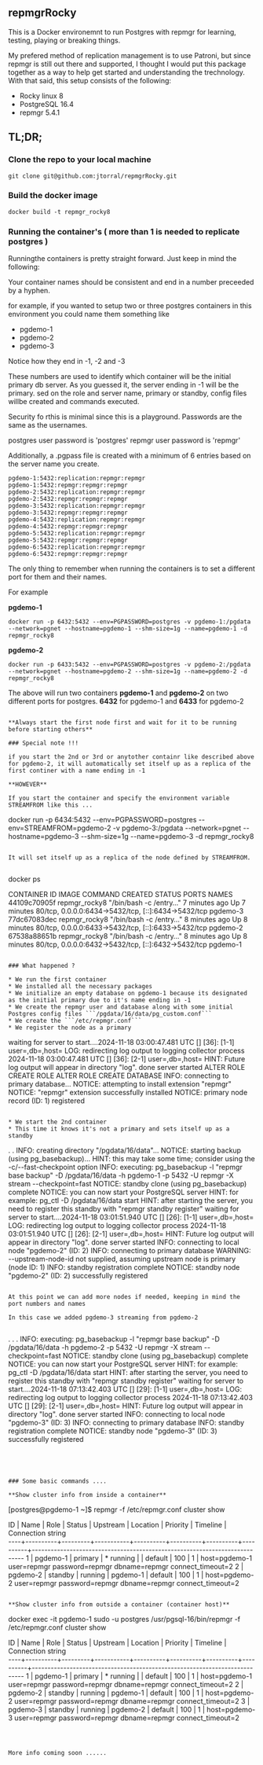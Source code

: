 ## repmgrRocky

This is a Docker environemnt to run Postgres with repmgr for learning, testing, playing or breaking things.

My prefered method of replication management is to use Patroni, but since repmgr is still out there and supported, I thought I would put this package together
as a way to help get started and understanding the trechnology. With that said, this setup consists of the following:

* Rocky linux 8
* PostgreSQL 16.4
* repmgr 5.4.1

## TL;DR;

### Clone the repo to your local machine

```git clone git@github.com:jtorral/repmgrRocky.git```


### Build the docker image

```docker build -t repmgr_rocky8```


### Running the container's ( more than 1 is needed to replicate postgres )

Runningthe containers is pretty straight forward. Just keep in mind the following:

Your container names should be consistent and end in a number preceeded by a hyphen.

for example, if you wanted to setup two or three postgres containers in this environment you could name them something like

* pgdemo-1
* pgdemo-2
* pgdemo-3

Notice how they end in -1, -2 and -3

These numbers are used to identify which container will be the initial primary db server. As you guessed it, the server ending in -1 will be the primary.
sed on the role and server name, primary or standby, config files willbe created and commands executed.

Security fo rthis is minimal since this is a playground. Passwords are the same as the usernames.

postgres user password is 'postgres'
repmgr user password is 'repmgr'

Additionally, a .pgpass file is created with a minimum of 6 entries based on the server name you create.

```
pgdemo-1:5432:replication:repmgr:repmgr
pgdemo-1:5432:repmgr:repmgr:repmgr
pgdemo-2:5432:replication:repmgr:repmgr
pgdemo-2:5432:repmgr:repmgr:repmgr
pgdemo-3:5432:replication:repmgr:repmgr
pgdemo-3:5432:repmgr:repmgr:repmgr
pgdemo-4:5432:replication:repmgr:repmgr
pgdemo-4:5432:repmgr:repmgr:repmgr
pgdemo-5:5432:replication:repmgr:repmgr
pgdemo-5:5432:repmgr:repmgr:repmgr
pgdemo-6:5432:replication:repmgr:repmgr
pgdemo-6:5432:repmgr:repmgr:repmgr
```

The only thing to remember when running the containers is to set a different port for them and their names.

For example

**pgdemo-1**

```
docker run -p 6432:5432 --env=PGPASSWORD=postgres -v pgdemo-1:/pgdata --network=pgnet --hostname=pgdemo-1 --shm-size=1g --name=pgdemo-1 -d repmgr_rocky8
```

**pgdemo-2**

```
docker run -p 6433:5432 --env=PGPASSWORD=postgres -v pgdemo-2:/pgdata --network=pgnet --hostname=pgdemo-2 --shm-size=1g --name=pgdemo-2 -d repmgr_rocky8
```

The above will run two containers **pgdemo-1** and **pgdemo-2** on two different ports for postgres. **6432** for pgdemo-1 and **6433** for pgdemo-2

```

**Always start the first node first and wait for it to be running before starting others**

### Special note !!!

if you start the 2nd or 3rd or anytother containr like described above for pgdemo-2, it will automatically set itself up as a replica of the first continer with a name ending in -1

**HOWEVER**

If you start the container and specify the environment variable STREAMFROM like this ...

```
docker run -p 6434:5432 --env=PGPASSWORD=postgres --env=STREAMFROM=pgdemo-2 -v pgdemo-3:/pgdata --network=pgnet --hostname=pgdemo-3 --shm-size=1g --name=pgdemo-3 -d repmgr_rocky8
```

It will set itself up as a replica of the node defined by STREAMFROM.


```
docker ps

CONTAINER ID   IMAGE           COMMAND                  CREATED         STATUS         PORTS                                                                                  NAMES
44109c70905f   repmgr_rocky8   "/bin/bash -c /entry…"   7 minutes ago   Up 7 minutes   80/tcp, 0.0.0.0:6434->5432/tcp, [::]:6434->5432/tcp                                    pgdemo-3
77dc67083dec   repmgr_rocky8   "/bin/bash -c /entry…"   8 minutes ago   Up 8 minutes   80/tcp, 0.0.0.0:6433->5432/tcp, [::]:6433->5432/tcp                                    pgdemo-2
67538a88651b   repmgr_rocky8   "/bin/bash -c /entry…"   8 minutes ago   Up 8 minutes   80/tcp, 0.0.0.0:6432->5432/tcp, [::]:6432->5432/tcp                                    pgdemo-1

```

### What happened ?

* We run the first container
* We installed all the necessary packages
* We initialize an empty database on pgdemo-1 because its designated as the initial primary due to it's name ending in -1
* We create the repmgr user and database along with some initial Postgres config files ```/pgdata/16/data/pg_custom.conf```
* We create the ```/etc/repmgr.conf``` 
* We register the node as a primary

```
waiting for server to start....2024-11-18 03:00:47.481 UTC [] [36]: [1-1] user=,db=,host= LOG:  redirecting log output to logging collector process
2024-11-18 03:00:47.481 UTC [] [36]: [2-1] user=,db=,host= HINT:  Future log output will appear in directory "log".
 done
server started
ALTER ROLE
CREATE ROLE
ALTER ROLE
CREATE DATABASE
INFO: connecting to primary database...
NOTICE: attempting to install extension "repmgr"
NOTICE: "repmgr" extension successfully installed
NOTICE: primary node record (ID: 1) registered
```

* We start the 2nd container
* This time it knows it's not a primary and sets itself up as a standby

```
.
.
INFO: creating directory "/pgdata/16/data"...
NOTICE: starting backup (using pg_basebackup)...
HINT: this may take some time; consider using the -c/--fast-checkpoint option
INFO: executing:
  pg_basebackup -l "repmgr base backup"  -D /pgdata/16/data -h pgdemo-1 -p 5432 -U repmgr -X stream --checkpoint=fast
NOTICE: standby clone (using pg_basebackup) complete
NOTICE: you can now start your PostgreSQL server
HINT: for example: pg_ctl -D /pgdata/16/data start
HINT: after starting the server, you need to register this standby with "repmgr standby register"
waiting for server to start....2024-11-18 03:01:51.940 UTC [] [26]: [1-1] user=,db=,host= LOG:  redirecting log output to logging collector process
2024-11-18 03:01:51.940 UTC [] [26]: [2-1] user=,db=,host= HINT:  Future log output will appear in directory "log".
 done
server started
INFO: connecting to local node "pgdemo-2" (ID: 2)
INFO: connecting to primary database
WARNING: --upstream-node-id not supplied, assuming upstream node is primary (node ID: 1)
INFO: standby registration complete
NOTICE: standby node "pgdemo-2" (ID: 2) successfully registered
```

At this point we can add more nodes if needed, keeping in mind the port numbers and names

In this case we added pgdemo-3 streaming from pgdemo-2


```
.
.
.
INFO: executing:
  pg_basebackup -l "repmgr base backup"  -D /pgdata/16/data -h pgdemo-2 -p 5432 -U repmgr -X stream --checkpoint=fast
NOTICE: standby clone (using pg_basebackup) complete
NOTICE: you can now start your PostgreSQL server
HINT: for example: pg_ctl -D /pgdata/16/data start
HINT: after starting the server, you need to register this standby with "repmgr standby register"
waiting for server to start....2024-11-18 07:13:42.403 UTC [] [29]: [1-1] user=,db=,host= LOG:  redirecting log output to logging collector process
2024-11-18 07:13:42.403 UTC [] [29]: [2-1] user=,db=,host= HINT:  Future log output will appear in directory "log".
 done
server started
INFO: connecting to local node "pgdemo-3" (ID: 3)
INFO: connecting to primary database
INFO: standby registration complete
NOTICE: standby node "pgdemo-3" (ID: 3) successfully registered
```




### Some basic commands ....

**Show cluster info from inside a container**

```
[postgres@pgdemo-1 ~]$ repmgr -f /etc/repmgr.conf cluster show

 ID | Name     | Role    | Status    | Upstream | Location | Priority | Timeline | Connection string                                                        
----+----------+---------+-----------+----------+----------+----------+----------+---------------------------------------------------------------------------
 1  | pgdemo-1 | primary | * running |          | default  | 100      | 1        | host=pgdemo-1 user=repmgr password=repmgr dbname=repmgr connect_timeout=2
 2  | pgdemo-2 | standby |   running | pgdemo-1 | default  | 100      | 1        | host=pgdemo-2 user=repmgr password=repmgr dbname=repmgr connect_timeout=2
```

**Show cluster info from outside a container (container host)**

```                                                                                                                                                                                                                
docker exec -it pgdemo-1 sudo -u postgres /usr/pgsql-16/bin/repmgr -f /etc/repmgr.conf cluster show

 ID | Name     | Role    | Status    | Upstream | Location | Priority | Timeline | Connection string                                                        
----+----------+---------+-----------+----------+----------+----------+----------+---------------------------------------------------------------------------
 1  | pgdemo-1 | primary | * running |          | default  | 100      | 1        | host=pgdemo-1 user=repmgr password=repmgr dbname=repmgr connect_timeout=2
 2  | pgdemo-2 | standby |   running | pgdemo-1 | default  | 100      | 1        | host=pgdemo-2 user=repmgr password=repmgr dbname=repmgr connect_timeout=2
 3  | pgdemo-3 | standby |   running | pgdemo-2 | default  | 100      | 1        | host=pgdemo-3 user=repmgr password=repmgr dbname=repmgr connect_timeout=2

```



More info coming soon ......






